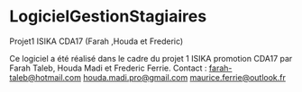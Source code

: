 # LogicielGestionStagiaires
Projet1 ISIKA CDA17 (Farah ,Houda et Frederic)

Ce logiciel a été réalisé dans le cadre du projet 1 ISIKA promotion CDA17 par Farah Taleb, Houda Madi et Frederic Ferrie.
			Contact :
			farah-taleb@hotmail.com
			houda.madi.pro@gmail.com
			maurice.ferrie@outlook.fr
